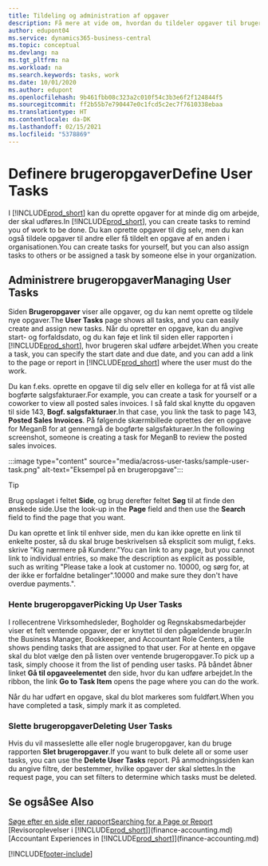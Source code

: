 ```yaml
---
title: Tildeling og administration af opgaver
description: Få mere at vide om, hvordan du tildeler opgaver til brugere, herunder bogholderen, i Business Central, og hvordan du afhenter og afslutter opgaver.
author: edupont04
ms.service: dynamics365-business-central
ms.topic: conceptual
ms.devlang: na
ms.tgt_pltfrm: na
ms.workload: na
ms.search.keywords: tasks, work
ms.date: 10/01/2020
ms.author: edupont
ms.openlocfilehash: 9b461fbb08c323a2c010f54c3b3e6f2f124844f5
ms.sourcegitcommit: ff2b55b7e790447e0c1fcd5c2ec7f7610338ebaa
ms.translationtype: HT
ms.contentlocale: da-DK
ms.lasthandoff: 02/15/2021
ms.locfileid: "5378869"
---
```

# <a name="define-user-tasks"></a><span data-ttu-id="7e9f3-103">Definere brugeropgaver</span><span class="sxs-lookup"><span data-stu-id="7e9f3-103">Define User Tasks</span></span>

<span data-ttu-id="7e9f3-104">I [!INCLUDE[prod_short](includes/prod_short.md)] kan du oprette opgaver for at minde dig om arbejde, der skal udføres.</span><span class="sxs-lookup"><span data-stu-id="7e9f3-104">In [!INCLUDE[prod_short](includes/prod_short.md)], you can create tasks to remind you of work to be done.</span></span> <span data-ttu-id="7e9f3-105">Du kan oprette opgaver til dig selv, men du kan også tildele opgaver til andre eller få tildelt en opgave af en anden i organisationen.</span><span class="sxs-lookup"><span data-stu-id="7e9f3-105">You can create tasks for yourself, but you can also assign tasks to others or be assigned a task by someone else in your organization.</span></span>  

## <a name="managing-user-tasks"></a><span data-ttu-id="7e9f3-106">Administrere brugeropgaver</span><span class="sxs-lookup"><span data-stu-id="7e9f3-106">Managing User Tasks</span></span>

<span data-ttu-id="7e9f3-107">Siden **Brugeropgaver** viser alle opgaver, og du kan nemt oprette og tildele nye opgaver.</span><span class="sxs-lookup"><span data-stu-id="7e9f3-107">The **User Tasks** page shows all tasks, and you can easily create and assign new tasks.</span></span> <span data-ttu-id="7e9f3-108">Når du opretter en opgave, kan du angive start- og forfaldsdato, og du kan føje et link til siden eller rapporten i [!INCLUDE[prod_short](includes/prod_short.md)], hvor brugeren skal udføre arbejdet.</span><span class="sxs-lookup"><span data-stu-id="7e9f3-108">When you create a task, you can specify the start date and due date, and you can add a link to the page or report in [!INCLUDE[prod_short](includes/prod_short.md)] where the user must do the work.</span></span>  

<span data-ttu-id="7e9f3-109">Du kan f.eks. oprette en opgave til dig selv eller en kollega for at få vist alle bogførte salgsfakturaer.</span><span class="sxs-lookup"><span data-stu-id="7e9f3-109">For example, you can create a task for yourself or a coworker to view all posted sales invoices.</span></span> <span data-ttu-id="7e9f3-110">I så fald skal knytte du opgaven til side 143, **Bogf. salgsfakturaer**.</span><span class="sxs-lookup"><span data-stu-id="7e9f3-110">In that case, you link the task to page 143, **Posted Sales Invoices**.</span></span> <span data-ttu-id="7e9f3-111">På følgende skærmbillede oprettes der en opgave for MeganB for at gennemgå de bogførte salgsfakturaer.</span><span class="sxs-lookup"><span data-stu-id="7e9f3-111">In the following screenshot, someone is creating a task for MeganB to review the posted sales invoices.</span></span>  

:::image type="content" source="media/across-user-tasks/sample-user-task.png" alt-text="Eksempel på en brugeropgave":::

> [!TIP]  
> <span data-ttu-id="7e9f3-113">Brug opslaget i feltet **Side**, og brug derefter feltet **Søg** til at finde den ønskede side.</span><span class="sxs-lookup"><span data-stu-id="7e9f3-113">Use the look-up in the **Page** field and then use the **Search** field to find the page that you want.</span></span>  
>
> <span data-ttu-id="7e9f3-114">Du kan oprette et link til enhver side, men du kan ikke oprette en link til enkelte poster, så du skal bruge beskrivelsen så eksplicit som muligt, f.eks. skrive "Kig nærmere på Kundenr."</span><span class="sxs-lookup"><span data-stu-id="7e9f3-114">You can link to any page, but you cannot link to individual entries, so make the description as explicit as possible, such as writing "Please take a look at customer no.</span></span> <span data-ttu-id="7e9f3-115">10000, og sørg for, at der ikke er forfaldne betalinger".</span><span class="sxs-lookup"><span data-stu-id="7e9f3-115">10000 and make sure they don't have overdue payments.".</span></span>

### <a name="picking-up-user-tasks"></a><span data-ttu-id="7e9f3-116">Hente brugeropgaver</span><span class="sxs-lookup"><span data-stu-id="7e9f3-116">Picking Up User Tasks</span></span>

<span data-ttu-id="7e9f3-117">I rollecentrene Virksomhedsleder, Bogholder og Regnskabsmedarbejder viser et felt ventende opgaver, der er knyttet til den pågældende bruger.</span><span class="sxs-lookup"><span data-stu-id="7e9f3-117">In the Business Manager, Bookkeeper, and Accountant Role Centers, a tile shows pending tasks that are assigned to that user.</span></span> <span data-ttu-id="7e9f3-118">For at hente en opgave skal du blot vælge den på listen over ventende brugeropgaver.</span><span class="sxs-lookup"><span data-stu-id="7e9f3-118">To pick up a task, simply choose it from the list of pending user tasks.</span></span> <span data-ttu-id="7e9f3-119">På båndet åbner linket **Gå til opgaveelementet** den side, hvor du kan udføre arbejdet.</span><span class="sxs-lookup"><span data-stu-id="7e9f3-119">In the ribbon, the link **Go to Task Item** opens the page where you can do the work.</span></span>  

<span data-ttu-id="7e9f3-120">Når du har udført en opgave, skal du blot markeres som fuldført.</span><span class="sxs-lookup"><span data-stu-id="7e9f3-120">When you have completed a task, simply mark it as completed.</span></span>  

### <a name="deleting-user-tasks"></a><span data-ttu-id="7e9f3-121">Slette brugeropgaver</span><span class="sxs-lookup"><span data-stu-id="7e9f3-121">Deleting User Tasks</span></span>

<span data-ttu-id="7e9f3-122">Hvis du vil masseslette alle eller nogle brugeropgaver, kan du bruge rapporten **Slet brugeropgaver**.</span><span class="sxs-lookup"><span data-stu-id="7e9f3-122">If you want to bulk delete all or some user tasks, you can use the **Delete User Tasks** report.</span></span> <span data-ttu-id="7e9f3-123">På anmodningssiden kan du angive filtre, der bestemmer, hvilke opgaver der skal slettes.</span><span class="sxs-lookup"><span data-stu-id="7e9f3-123">In the request page, you can set filters to determine which tasks must be deleted.</span></span>  

## <a name="see-also"></a><span data-ttu-id="7e9f3-124">Se også</span><span class="sxs-lookup"><span data-stu-id="7e9f3-124">See Also</span></span>

[<span data-ttu-id="7e9f3-125">Søge efter en side eller rapport</span><span class="sxs-lookup"><span data-stu-id="7e9f3-125">Searching for a Page or Report</span></span>](ui-search.md)  
<span data-ttu-id="7e9f3-126">[Revisoroplevelser i [!INCLUDE[prod_short](includes/prod_short.md)]](finance-accounting.md)</span><span class="sxs-lookup"><span data-stu-id="7e9f3-126">[Accountant Experiences in [!INCLUDE[prod_short](includes/prod_short.md)]](finance-accounting.md)</span></span>  


[!INCLUDE[footer-include](includes/footer-banner.md)]